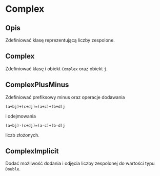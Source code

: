 Complex
=======

Opis
----

Zdefiniować klasę reprezentującą liczby zespolone.

Complex
-------

Zdefiniować klasę i obiekt `Complex` oraz obiekt `j`.

ComplexPlusMinus
----------------

Zdefiniować prefiksowy minus oraz operacje dodawania

    (a+bj)+(c+dj)=(a+c)+(b+d)j

i odejmowania

    (a+bj)-(c+dj)=(a-c)+(b-d)j

liczb złożonych.

ComplexImplicit
---------------

Dodać możliwość dodania i odjęcia liczby zespolonej do wartości typu
`Double`.

